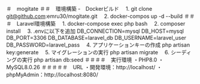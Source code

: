 ＃　mogitate
＃＃　環境構築
-　Dockerビルド
　1. git clone  git@github.com:emru30/mogitate.git
　2. docker-compos up -d --build
＃＃＃　Laravel環境構築
　1. docker-compose exec php bash
　2. composer install
　3. .envに以下を追加
DB_CONNECTION=mysql
DB_HOST=mysql
DB_PORT=3306
DB_DATABASE=laravel_db
DB_USERNAME=laravel_user
DB_PASSWORD=laravel_pass
　4. アプリケーションキーの作成
php artisan key:generate
　5. マイグレーションの実行
php artisan migrate
　6. シーディングの実行
php artisan db:seed
＃＃＃＃　実行環境
・PHP8.0
・MySQL8.0.26
＃＃＃＃＃　URL
・開発環境：http://localhost/
・phpMyAdmin：http://localhost:8080/
